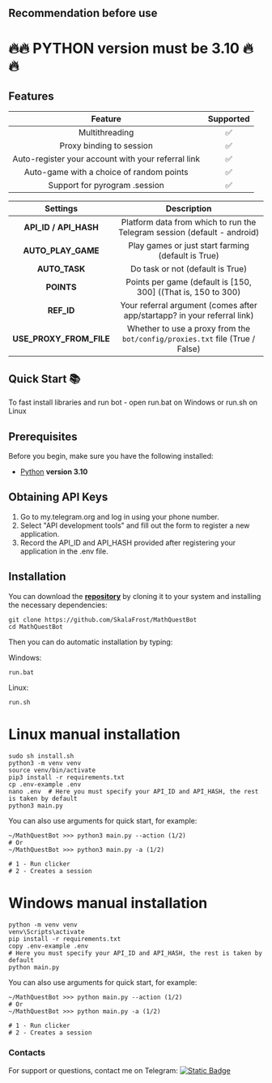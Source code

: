 
## Recommendation before use

# 🔥🔥 PYTHON version must be 3.10 🔥🔥


## Features  
|                      Feature                       | Supported |
|:--------------------------------------------------:|:---------:|
|                   Multithreading                   |     ✅     |
|              Proxy binding to session              |     ✅     |
| Auto-register your account with your referral link |     ✅     |
|      Auto-game with a choice of random points      |     ✅     |
|           Support for pyrogram .session            |     ✅     |


|        Settings         |                                 Description                                  |
|:-----------------------:|:----------------------------------------------------------------------------:|
|  **API_ID / API_HASH**  |   Platform data from which to run the Telegram session (default - android)   |
|     **AUTO_PLAY_GAME**      |              Play games or just start farming (default is True)              |
|     **AUTO_TASK**      |              Do task or not (default is True)              |
|       **POINTS**        |        Points per game (default is [150, 300] ((That is, 150 to 300)         |
|       **REF_ID**        |   Your referral argument (comes after app/startapp? in your referral link)   |
| **USE_PROXY_FROM_FILE** | Whether to use a proxy from the `bot/config/proxies.txt` file (True / False) |

## Quick Start 📚

To fast install libraries and run bot - open run.bat on Windows or run.sh on Linux

## Prerequisites
Before you begin, make sure you have the following installed:
- [Python](https://www.python.org/downloads/) **version 3.10**

## Obtaining API Keys
1. Go to my.telegram.org and log in using your phone number.
2. Select "API development tools" and fill out the form to register a new application.
3. Record the API_ID and API_HASH provided after registering your application in the .env file.

## Installation
You can download the [**repository**](https://github.com/SkalaFrost/MathQuestBot) by cloning it to your system and installing the necessary dependencies:
```shell
git clone https://github.com/SkalaFrost/MathQuestBot
cd MathQuestBot
```

Then you can do automatic installation by typing:

Windows:
```shell
run.bat
```

Linux:
```shell
run.sh
```

# Linux manual installation
```shell
sudo sh install.sh
python3 -m venv venv
source venv/bin/activate
pip3 install -r requirements.txt
cp .env-example .env
nano .env  # Here you must specify your API_ID and API_HASH, the rest is taken by default
python3 main.py
```

You can also use arguments for quick start, for example:
```shell
~/MathQuestBot >>> python3 main.py --action (1/2)
# Or
~/MathQuestBot >>> python3 main.py -a (1/2)

# 1 - Run clicker
# 2 - Creates a session
```

# Windows manual installation
```shell
python -m venv venv
venv\Scripts\activate
pip install -r requirements.txt
copy .env-example .env
# Here you must specify your API_ID and API_HASH, the rest is taken by default
python main.py
```

You can also use arguments for quick start, for example:
```shell
~/MathQuestBot >>> python main.py --action (1/2)
# Or
~/MathQuestBot >>> python main.py -a (1/2)

# 1 - Run clicker
# 2 - Creates a session
```




### Contacts

For support or questions, contact me on Telegram: 
[![Static Badge](https://img.shields.io/badge/telegram-bot_author-link?style=for-the-badge&logo=telegram&logoColor=white&logoSize=auto&color=blue)](https://t.me/airdropfactoryv)
